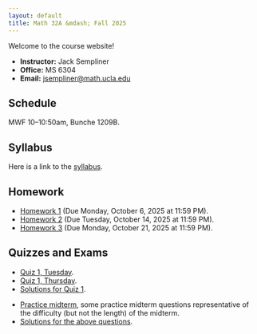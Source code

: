 ```yaml
---
layout: default
title: Math 32A &mdash; Fall 2025
---
```


Welcome to the course website!  

- **Instructor:** Jack Sempliner  
- **Office:** MS 6304  
- **Email:** jsempliner@math.ucla.edu  

## Schedule
MWF 10–10:50am, Bunche 1209B. 

## Syllabus
Here is a link to the <a href = "{{ page.dir }}Math32ASyllabus.pdf">syllabus</a>.

## Homework
<ul>
    <li><a href = "{{ page.dir }}Math32AHW1.pdf">Homework 1</a> (Due Monday, October 6, 2025 at 11:59 PM).</li>
    <li><a href = "{{ page.dir }}Math32AHW2.pdf">Homework 2</a> (Due Tuesday, October 14, 2025 at 11:59 PM).</li>
    <li><a href = "{{ page.dir }}Math32AHW3.pdf">Homework 3</a> (Due Monday, October 21, 2025 at 11:59 PM).</li>
</ul>

## Quizzes and Exams

<ul>
    <li><a href = "{{ page.dir }}Quiz1T.pdf">Quiz 1, Tuesday</a>.</li>
    <li><a href = "{{ page.dir }}Quiz1R.pdf">Quiz 1, Thursday</a>.</li>
    <li><a href = "{{ page.dir }}Quiz_Solutions.pdf">Solutions for Quiz 1</a>.</li>
</ul>

<ul>
    <li><a href = "{{ page.dir }}Practice_Midterm.pdf">Practice midterm</a>, some practice midterm questions representative of the difficulty (but not the length) of the midterm.</li>
    <li><a href = "{{ page.dir }}Practice_Midterm_Solutions.pdf">Solutions for the above questions</a>.</li>
</ul>